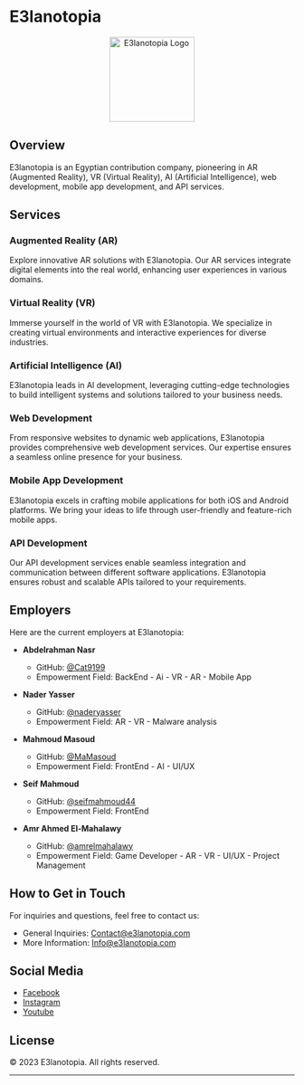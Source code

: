 # E3lanotopia

<p align="center">
  <img src="https://e3lanotopia.com/wp-content/uploads/2023/05/cropped-%D8%B3%D9%84%D8%AB%D9%82%D8%A7%D8%AB%D8%B3%D8%A7.png" alt="E3lanotopia Logo" width="150"/>
</p>

## Overview

 E3lanotopia is an Egyptian contribution company, pioneering in AR (Augmented Reality), VR (Virtual Reality), AI (Artificial Intelligence), web development, mobile app development, and API services.

## Services

### Augmented Reality (AR)

Explore innovative AR solutions with E3lanotopia. Our AR services integrate digital elements into the real world, enhancing user experiences in various domains.

### Virtual Reality (VR)

Immerse yourself in the world of VR with E3lanotopia. We specialize in creating virtual environments and interactive experiences for diverse industries.

### Artificial Intelligence (AI)

E3lanotopia leads in AI development, leveraging cutting-edge technologies to build intelligent systems and solutions tailored to your business needs.

### Web Development

From responsive websites to dynamic web applications, E3lanotopia provides comprehensive web development services. Our expertise ensures a seamless online presence for your business.

### Mobile App Development

E3lanotopia excels in crafting mobile applications for both iOS and Android platforms. We bring your ideas to life through user-friendly and feature-rich mobile apps.

### API Development

Our API development services enable seamless integration and communication between different software applications. E3lanotopia ensures robust and scalable APIs tailored to your requirements.

## Employers

Here are the current employers at E3lanotopia:

- **Abdelrahman Nasr**
  - GitHub: [@Cat9199](https://github.com/Cat9199)
  - Empowerment Field: BackEnd - Ai - VR - AR - Mobile App
- **Nader Yasser**
  - GitHub: [@naderyasser](https://github.com/naderyasser)
  - Empowerment Field: AR - VR - Malware analysis 

- **Mahmoud Masoud**
  - GitHub: [@MaMasoud](https://github.com/MaMasoud)
  - Empowerment Field: FrontEnd - AI - UI/UX 
- **Seif Mahmoud**
  - GitHub: [@seifmahmoud44](https://github.com/seifmahmoud44)
  - Empowerment Field: FrontEnd
 - **Amr Ahmed El-Mahalawy**
    - GitHub: [@amrelmahalawy](https://github.com/amrelmahalawy)
    - Empowerment Field: Game Developer - AR - VR - UI/UX - Project Management
    
## How to Get in Touch

For inquiries and questions, feel free to contact us:

- General Inquiries: [Contact@e3lanotopia.com](mailto:Contact@e3lanotopia.com)
- More Information: [Info@e3lanotopia.com](mailto:Info@e3lanotopia.com)

## Social Media

- [Facebook](https://www.facebook.com/E3lanootopia)
- [Instagram](https://www.instagram.com/e3lanootopia/)
- [Youtube](https://www.youtube.com/@user-fg3jf4ws6c)

## License

© 2023 E3lanotopia. All rights reserved.

---
